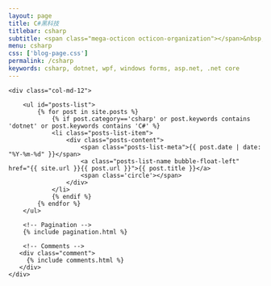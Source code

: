 ```yaml
---
layout: page
title: C#黑科技
titlebar: csharp
subtitle: <span class="mega-octicon octicon-organization"></span>&nbsp;&nbsp; "带你玩转C#黑科技"
menu: csharp
css: ['blog-page.css']
permalink: /csharp
keywords: csharp, dotnet, wpf, windows forms, asp.net, .net core
---
```


<div class="row">

    <div class="col-md-12">

        <ul id="posts-list">
            {% for post in site.posts %}
                {% if post.category=='csharp' or post.keywords contains 'dotnet' or post.keywords contains 'C#' %}
                <li class="posts-list-item">
                    <div class="posts-content">
                        <span class="posts-list-meta">{{ post.date | date: "%Y-%m-%d" }}</span>
                        <a class="posts-list-name bubble-float-left" href="{{ site.url }}{{ post.url }}">{{ post.title }}</a>
                        <span class='circle'></span>
                    </div>
                </li>
                {% endif %}
            {% endfor %}
        </ul> 

        <!-- Pagination -->
        {% include pagination.html %}

        <!-- Comments -->
       <div class="comment">
         {% include comments.html %}
       </div>
    </div>

</div>
<script>
    $(document).ready(function(){

        // Enable bootstrap tooltip
        $("body").tooltip({ selector: '[data-toggle=tooltip]' });

    });
</script>